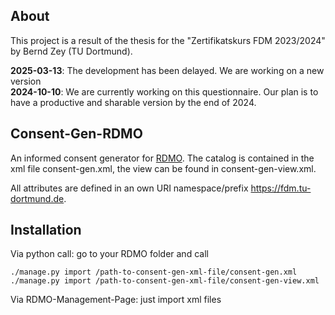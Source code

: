 ## About
This project is a result of the thesis for the "Zertifikatskurs FDM 2023/2024" by Bernd Zey (TU Dortmund). 

**2025-03-13**: The development has been delayed. We are working on a new version  
**2024-10-10**: We are currently working on this questionnaire. Our plan is to have a productive and sharable version by the end of 2024. 

## Consent-Gen-RDMO
An informed consent generator for [RDMO](https://github.com/rdmorganiser/rdmo). 
The catalog is contained in the xml file consent-gen.xml, the view can be found in consent-gen-view.xml.

All attributes are defined in an own URI namespace/prefix https://fdm.tu-dortmund.de.  

## Installation
Via python call: 
go to your RDMO folder and call
```
./manage.py import /path-to-consent-gen-xml-file/consent-gen.xml
./manage.py import /path-to-consent-gen-xml-file/consent-gen-view.xml
```

Via RDMO-Management-Page: just import xml files

